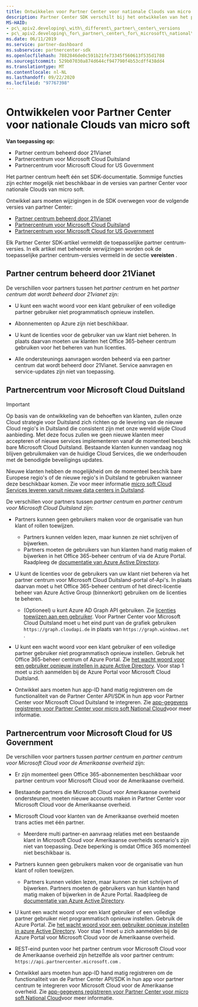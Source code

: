 ```yaml
---
title: Ontwikkelen voor Partner Center voor nationale Clouds van micro soft
description: Partner Center SDK verschilt bij het ontwikkelen van het partner centrum voor micro soft National Clouds.
MS-HAID:
- pc\_apiv2.developing\_with\_different\_partner\_center\_versions
- pc\_apiv2.developing\_for\_partner\_center\_for\_microsoft\_national\_cloud
ms.date: 06/11/2019
ms.service: partner-dashboard
ms.subservice: partnercenter-sdk
ms.openlocfilehash: 7882846de0c591b21fe73345f560613f535d1788
ms.sourcegitcommit: 529b07030a874d644cf947790f4b53cdff438dd4
ms.translationtype: MT
ms.contentlocale: nl-NL
ms.lasthandoff: 09/22/2020
ms.locfileid: "97767398"
---
```

# <a name="developing-for-partner-center-for-microsoft-national-clouds"></a>Ontwikkelen voor Partner Center voor nationale Clouds van micro soft

**Van toepassing op:**

- Partner centrum beheerd door 21Vianet
- Partnercentrum voor Microsoft Cloud Duitsland
- Partnercentrum voor Microsoft Cloud for US Government

Het partner centrum heeft één set SDK-documentatie. Sommige functies zijn echter mogelijk niet beschikbaar in de versies van partner Center voor nationale Clouds van micro soft.

Ontwikkel aars moeten wijzigingen in de SDK overwegen voor de volgende versies van partner Center:

- [Partner centrum beheerd door 21Vianet](#partner-center-operated-by-21vianet)
- [Partnercentrum voor Microsoft Cloud Duitsland](#partner-center-for-microsoft-cloud-germany)
- [Partnercentrum voor Microsoft Cloud for US Government](#partner-center-for-microsoft-cloud-for-us-government)

Elk Partner Center SDK-artikel vermeldt de toepasselijke partner centrum-versies. In elk artikel met beheerde verwijzingen worden ook de toepasselijke partner centrum-versies vermeld in de sectie **vereisten** .

## <a name="partner-center-operated-by-21vianet"></a>Partner centrum beheerd door 21Vianet

De verschillen voor partners tussen het *partner centrum* en het *partner centrum dat wordt beheerd door 21vianet* zijn:

- U kunt een wacht woord voor een klant gebruiker of een volledige partner gebruiker niet programmatisch opnieuw instellen.

- Abonnementen op Azure zijn niet beschikbaar.

- U kunt de licenties voor de gebruiker van uw klant niet beheren. In plaats daarvan moeten uw klanten het Office 365-beheer centrum gebruiken voor het beheren van hun licenties.

- Alle ondersteunings aanvragen worden beheerd via een partner centrum dat wordt beheerd door 21Vianet. Service aanvragen en service-updates zijn niet van toepassing.

## <a name="partner-center-for-microsoft-cloud-germany"></a>Partnercentrum voor Microsoft Cloud Duitsland

> [!IMPORTANT]
> Op basis van de ontwikkeling van de behoeften van klanten, zullen onze Cloud strategie voor Duitsland zich richten op de levering van de nieuwe Cloud regio's in Duitsland die consistent zijn met onze wereld wijde Cloud aanbieding. Met deze focus zullen we geen nieuwe klanten meer accepteren of nieuwe services implementeren vanaf de momenteel beschik bare Microsoft Cloud Duitsland. Bestaande klanten kunnen vandaag nog blijven gebruikmaken van de huidige Cloud Services, die we onderhouden met de benodigde beveiligings updates.
>
> Nieuwe klanten hebben de mogelijkheid om de momenteel beschik bare Europese regio's of de nieuwe regio's in Duitsland te gebruiken wanneer deze beschikbaar komen. Zie voor meer informatie [micro soft Cloud Services leveren vanuit nieuwe data centers in Duitsland](https://news.microsoft.com/europe/2018/08/31/microsoft-to-deliver-cloud-services-from-new-datacentres-in-germany-in-2019-to-meet-evolving-customer-needs/).

De verschillen voor partners tussen *partner centrum* en *partner centrum voor Microsoft Cloud Duitsland* zijn:

- Partners kunnen geen gebruikers maken voor de organisatie van hun klant of rollen toewijzen.
  - Partners kunnen velden lezen, maar kunnen ze niet schrijven of bijwerken.
  - Partners moeten de gebruikers van hun klanten hand matig maken of bijwerken in het Office 365-beheer centrum of via de Azure Portal. Raadpleeg de [documentatie van Azure Active Directory](/azure/active-directory/).

- U kunt de licenties voor de gebruikers van uw klant niet beheren via het partner centrum voor Microsoft Cloud Duitsland-portal of-Api's. In plaats daarvan moet u het Office 365-beheer centrum of het direct-licentie beheer van Azure Active Group (binnenkort) gebruiken om de licenties te beheren.
  - (Optioneel) u kunt Azure AD Graph API gebruiken. Zie [licenties toewijzen aan een gebruiker](/graph/api/user-assignlicense). Voor Partner Center voor Microsoft Cloud Duitsland moet u het eind punt van de grafiek gebruiken `https://graph.cloudapi.de` in plaats van `https://graph.windows.net` .

- U kunt een wacht woord voor een klant gebruiker of een volledige partner gebruiker niet programmatisch opnieuw instellen. Gebruik het Office 365-beheer centrum of Azure Portal. Zie [het wacht woord voor een gebruiker opnieuw instellen in azure Active Directory](/azure/active-directory/fundamentals/active-directory-users-reset-password-azure-portal). Voor stap 1 moet u zich aanmelden bij de Azure Portal voor Microsoft Cloud Duitsland.

- Ontwikkel aars moeten hun app-ID hand matig registreren om de functionaliteit van de Partner Center API/SDK in hun app voor Partner Center voor Microsoft Cloud Duitsland te integreren. Zie [app-gegevens registreren voor Partner Center voor micro soft National Cloud](create-apps-for-partner-center-for-microsoft-national-clouds.md)voor meer informatie.

## <a name="partner-center-for-microsoft-cloud-for-us-government"></a>Partnercentrum voor Microsoft Cloud for US Government

De verschillen voor partners tussen *partner centrum* en *partner centrum voor Microsoft Cloud voor de Amerikaanse overheid* zijn:

- Er zijn momenteel geen Office 365-abonnementen beschikbaar voor partner centrum voor Microsoft Cloud voor de Amerikaanse overheid.

- Bestaande partners die Microsoft Cloud voor Amerikaanse overheid ondersteunen, moeten nieuwe accounts maken in Partner Center voor Microsoft Cloud voor de Amerikaanse overheid.

- Microsoft Cloud voor klanten van de Amerikaanse overheid moeten trans acties met één partner.
  - Meerdere multi partner-en aanvraag relaties met een bestaande klant in Microsoft Cloud voor Amerikaanse overheids scenario's zijn niet van toepassing. Deze beperking is omdat Office 365 momenteel niet beschikbaar is.

- Partners kunnen geen gebruikers maken voor de organisatie van hun klant of rollen toewijzen.
  - Partners kunnen velden lezen, maar kunnen ze niet schrijven of bijwerken. Partners moeten de gebruikers van hun klanten hand matig maken of bijwerken in de Azure Portal. Raadpleeg de [documentatie van Azure Active Directory](/azure/active-directory/).

- U kunt een wacht woord voor een klant gebruiker of een volledige partner gebruiker niet programmatisch opnieuw instellen. Gebruik de Azure Portal. Zie [het wacht woord voor een gebruiker opnieuw instellen in azure Active Directory](/azure/active-directory/active-directory-users-reset-password-azure-portal). Voor stap 1 moet u zich aanmelden bij de Azure Portal voor Microsoft Cloud voor de Amerikaanse overheid.

- REST-eind punten voor het partner centrum voor Microsoft Cloud voor de Amerikaanse overheid zijn hetzelfde als voor partner centrum: `https://api.partnercenter.microsoft.com` .

- Ontwikkel aars moeten hun app-ID hand matig registreren om de functionaliteit van de Partner Center API/SDK in hun app voor partner centrum te integreren voor Microsoft Cloud voor de Amerikaanse overheid. Zie [app-gegevens registreren voor Partner Center voor micro soft National Cloud](create-apps-for-partner-center-for-microsoft-national-clouds.md)voor meer informatie.
